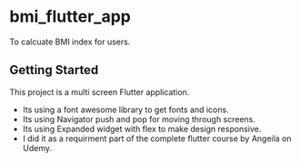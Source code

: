 # bmi_flutter_app

To calcuate BMI index for users.

## Getting Started

This project is a multi screen Flutter application.

- Its using a font awesome library to get fonts and icons.
- Its using Navigator push and pop for moving through screens.
- Its using Expanded widget with flex to make design responsive.
- I did it as a requirment part of the complete flutter course by Angeila on Udemy.

